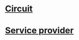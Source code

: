 # [Circuit](AzureExpressRouteREST/express-route-circuit.md)
# [Service provider](AzureExpressRouteREST/express-route-service-provider.md)

